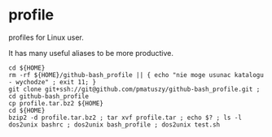 # profile
profiles for Linux user. 

It has many useful aliases to be more productive.

```
cd ${HOME}
rm -rf ${HOME}/github-bash_profile || { echo "nie moge usunac katalogu - wychodze" ; exit 11; }
git clone git+ssh://git@github.com/pmatuszy/github-bash_profile.git ;
cd github-bash_profile
cp profile.tar.bz2 ${HOME}
cd ${HOME}
bzip2 -d profile.tar.bz2 ; tar xvf profile.tar ; echo $? ; ls -l 
dos2unix bashrc ; dos2unix bash_profile ; dos2unix test.sh
```
